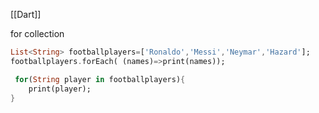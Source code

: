 [[Dart]]

for collection

```dart
List<String> footballplayers=['Ronaldo','Messi','Neymar','Hazard'];
footballplayers.forEach( (names)=>print(names));
```

```dart
 for(String player in footballplayers){
    print(player);
}
```



